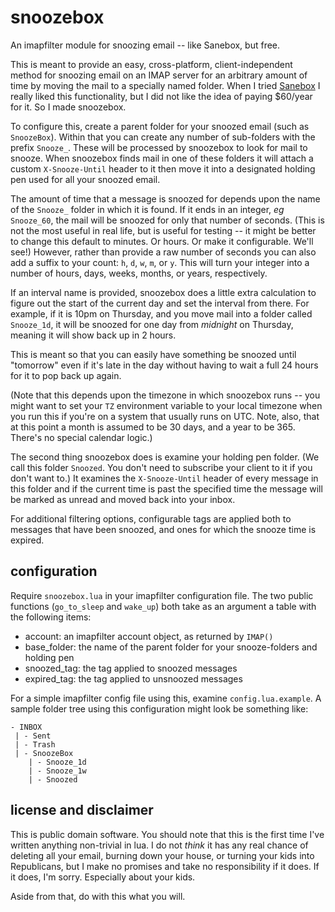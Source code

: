 # snoozebox

An imapfilter module for snoozing email -- like Sanebox, but free.

This is meant to provide an easy, cross-platform, client-independent method for snoozing email on an IMAP server for an arbitrary amount of time by moving the mail to a specially named folder.  When I tried [Sanebox](https://www.sanebox.com/) I really liked this functionality, but I did not like the idea of paying $60/year for it.   So I made snoozebox.

To configure this, create a parent folder for your snoozed email (such as `SnoozeBox`).  Within that you can create any number of sub-folders with the prefix `Snooze_`.  These will be processed by snoozebox to look for mail to snooze.  When snoozebox finds mail in one of these folders it will attach a custom `X-Snooze-Until` header to it then move it into a designated holding pen used for all your snoozed email.

The amount of time that a message is snoozed for depends upon the name of the `Snooze_` folder in which it is found.  If it ends in an integer, _eg_ `Snooze_60`, the mail will be snoozed for only that number of seconds.  (This is not the most useful in real life, but is useful for testing -- it might be better to change this default to minutes.  Or hours.  Or make it configurable.  We'll see!)  However, rather than provide a raw number of seconds you can also add a suffix to your count: `h`, `d`, `w`, `m`, or `y`.   This will turn your integer into a number of hours, days, weeks, months, or years, respectively.

If an interval name is provided, snoozebox does a little extra calculation to figure out the start of the current day and set the interval from there.  For example, if it is 10pm on Thursday, and you move mail into a folder called `Snooze_1d`, it will be snoozed for one day from _midnight_ on Thursday, meaning it will show back up in 2 hours.

This is meant so that you can easily have something be snoozed until "tomorrow" even if it's late in the day without having to wait a full 24 hours for it to pop back up again.

(Note that this depends upon the timezone in which snoozebox runs -- you might want to set your `TZ` environment variable to your local timezone when you run this if you're on a system that usually runs on UTC.  Note, also, that at this point a month is assumed to be 30 days, and a year to be 365.  There's no special calendar logic.)

The second thing snoozebox does is examine your holding pen folder.  (We call this folder `Snoozed`.  You don't need to subscribe your client to it if you don't want to.)  It examines the `X-Snooze-Until` header of every message in this folder and if the current time is past the specified time the message will be marked as unread and moved back into your inbox.

For additional filtering options, configurable tags are applied both to messages that have been snoozed, and ones for which the snooze time is expired.

## configuration

Require `snoozebox.lua` in your imapfilter configuration file.  The two public functions (`go_to_sleep` and `wake_up`) both take as an argument a table with the following items:

* account:  an imapfilter account object, as returned by `IMAP()`
* base_folder: the name of the parent folder for your snooze-folders and holding pen
* snoozed_tag: the tag applied to snoozed messages
* expired_tag: the tag applied to unsnoozed messages

For a simple imapfilter config file using this, examine `config.lua.example`.  A sample folder tree using this configuration might look be something like:

    - INBOX
     | - Sent
     | - Trash
     | - SnoozeBox
        | - Snooze_1d
        | - Snooze_1w
        | - Snoozed

## license and disclaimer

This is public domain software.  You should note that this is the first time I've written anything non-trivial in lua.  I do not _think_ it has any real chance of deleting all your email, burning down your house, or turning your kids into Republicans, but I make no promises and take no responsibility if it does.   If it does, I'm sorry.  Especially about your kids.

Aside from that, do with this what you will.